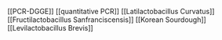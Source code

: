 [[PCR-DGGE]]
[[quantitative PCR]]
[[Latilactobacillus Curvatus]]
[[Fructilactobacillus Sanfranciscensis]]
[[Korean Sourdough]]
[[Levilactobacillus Brevis]]
